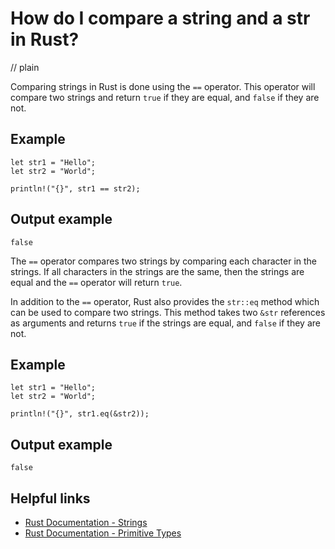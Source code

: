 # How do I compare a string and a str in Rust?
// plain

Comparing strings in Rust is done using the `==` operator. This operator will compare two strings and return `true` if they are equal, and `false` if they are not.

## Example

```
let str1 = "Hello";
let str2 = "World";

println!("{}", str1 == str2);
```
## Output example

```
false
```

The `==` operator compares two strings by comparing each character in the strings. If all characters in the strings are the same, then the strings are equal and the `==` operator will return `true`.

In addition to the `==` operator, Rust also provides the `str::eq` method which can be used to compare two strings. This method takes two `&str` references as arguments and returns `true` if the strings are equal, and `false` if they are not.

## Example

```
let str1 = "Hello";
let str2 = "World";

println!("{}", str1.eq(&str2));
```
## Output example

```
false
```

## Helpful links
- [Rust Documentation - Strings](https://doc.rust-lang.org/stable/std/string/index.html)
- [Rust Documentation - Primitive Types](https://doc.rust-lang.org/stable/book/ch03-02-data-types.html#primitive-types)